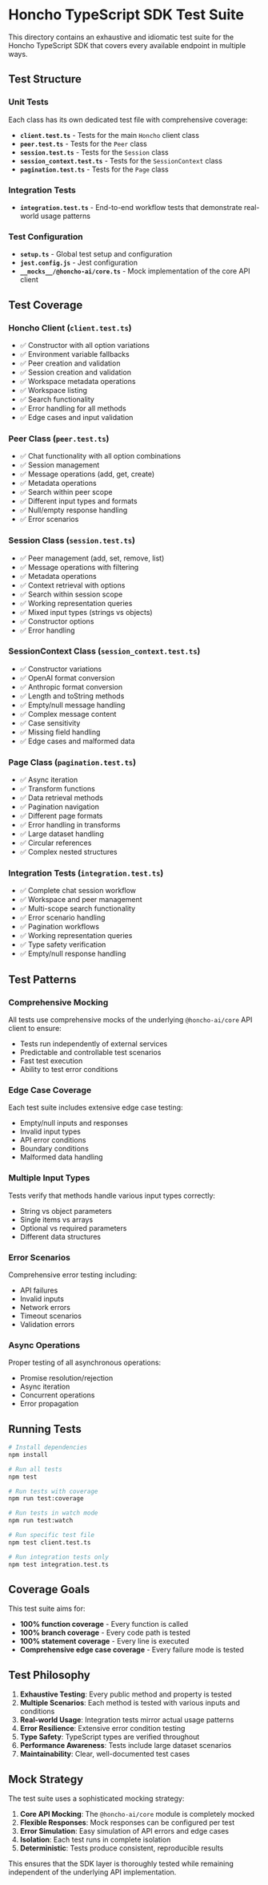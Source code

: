 # Honcho TypeScript SDK Test Suite

This directory contains an exhaustive and idiomatic test suite for the Honcho TypeScript SDK that covers every available endpoint in multiple ways.

## Test Structure

### Unit Tests

Each class has its own dedicated test file with comprehensive coverage:

- **`client.test.ts`** - Tests for the main `Honcho` client class
- **`peer.test.ts`** - Tests for the `Peer` class
- **`session.test.ts`** - Tests for the `Session` class
- **`session_context.test.ts`** - Tests for the `SessionContext` class
- **`pagination.test.ts`** - Tests for the `Page` class

### Integration Tests

- **`integration.test.ts`** - End-to-end workflow tests that demonstrate real-world usage patterns

### Test Configuration

- **`setup.ts`** - Global test setup and configuration
- **`jest.config.js`** - Jest configuration
- **`__mocks__/@honcho-ai/core.ts`** - Mock implementation of the core API client

## Test Coverage

### Honcho Client (`client.test.ts`)
- ✅ Constructor with all option variations
- ✅ Environment variable fallbacks
- ✅ Peer creation and validation
- ✅ Session creation and validation
- ✅ Workspace metadata operations
- ✅ Workspace listing
- ✅ Search functionality
- ✅ Error handling for all methods
- ✅ Edge cases and input validation

### Peer Class (`peer.test.ts`)
- ✅ Chat functionality with all option combinations
- ✅ Session management
- ✅ Message operations (add, get, create)
- ✅ Metadata operations
- ✅ Search within peer scope
- ✅ Different input types and formats
- ✅ Null/empty response handling
- ✅ Error scenarios

### Session Class (`session.test.ts`)
- ✅ Peer management (add, set, remove, list)
- ✅ Message operations with filtering
- ✅ Metadata operations
- ✅ Context retrieval with options
- ✅ Search within session scope
- ✅ Working representation queries
- ✅ Mixed input types (strings vs objects)
- ✅ Constructor options
- ✅ Error handling

### SessionContext Class (`session_context.test.ts`)
- ✅ Constructor variations
- ✅ OpenAI format conversion
- ✅ Anthropic format conversion
- ✅ Length and toString methods
- ✅ Empty/null message handling
- ✅ Complex message content
- ✅ Case sensitivity
- ✅ Missing field handling
- ✅ Edge cases and malformed data

### Page Class (`pagination.test.ts`)
- ✅ Async iteration
- ✅ Transform functions
- ✅ Data retrieval methods
- ✅ Pagination navigation
- ✅ Different page formats
- ✅ Error handling in transforms
- ✅ Large dataset handling
- ✅ Circular references
- ✅ Complex nested structures

### Integration Tests (`integration.test.ts`)
- ✅ Complete chat session workflow
- ✅ Workspace and peer management
- ✅ Multi-scope search functionality
- ✅ Error scenario handling
- ✅ Pagination workflows
- ✅ Working representation queries
- ✅ Type safety verification
- ✅ Empty/null response handling

## Test Patterns

### Comprehensive Mocking
All tests use comprehensive mocks of the underlying `@honcho-ai/core` API client to ensure:
- Tests run independently of external services
- Predictable and controllable test scenarios
- Fast test execution
- Ability to test error conditions

### Edge Case Coverage
Each test suite includes extensive edge case testing:
- Empty/null inputs and responses
- Invalid input types
- API error conditions
- Boundary conditions
- Malformed data handling

### Multiple Input Types
Tests verify that methods handle various input types correctly:
- String vs object parameters
- Single items vs arrays
- Optional vs required parameters
- Different data structures

### Error Scenarios
Comprehensive error testing including:
- API failures
- Invalid inputs
- Network errors
- Timeout scenarios
- Validation errors

### Async Operations
Proper testing of all asynchronous operations:
- Promise resolution/rejection
- Async iteration
- Concurrent operations
- Error propagation

## Running Tests

```bash
# Install dependencies
npm install

# Run all tests
npm test

# Run tests with coverage
npm run test:coverage

# Run tests in watch mode
npm run test:watch

# Run specific test file
npm test client.test.ts

# Run integration tests only
npm test integration.test.ts
```

## Coverage Goals

This test suite aims for:
- **100% function coverage** - Every function is called
- **100% branch coverage** - Every code path is tested
- **100% statement coverage** - Every line is executed
- **Comprehensive edge case coverage** - Every failure mode is tested

## Test Philosophy

1. **Exhaustive Testing**: Every public method and property is tested
2. **Multiple Scenarios**: Each method is tested with various inputs and conditions
3. **Real-world Usage**: Integration tests mirror actual usage patterns
4. **Error Resilience**: Extensive error condition testing
5. **Type Safety**: TypeScript types are verified throughout
6. **Performance Awareness**: Tests include large dataset scenarios
7. **Maintainability**: Clear, well-documented test cases

## Mock Strategy

The test suite uses a sophisticated mocking strategy:

1. **Core API Mocking**: The `@honcho-ai/core` module is completely mocked
2. **Flexible Responses**: Mock responses can be configured per test
3. **Error Simulation**: Easy simulation of API errors and edge cases
4. **Isolation**: Each test runs in complete isolation
5. **Deterministic**: Tests produce consistent, reproducible results

This ensures that the SDK layer is thoroughly tested while remaining independent of the underlying API implementation. 